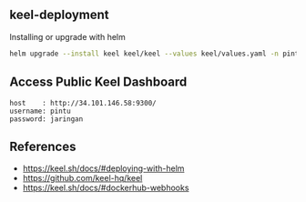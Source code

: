 ## keel-deployment

Installing or upgrade with helm
```bash
helm upgrade --install keel keel/keel --values keel/values.yaml -n pintu
```

## Access Public Keel Dashboard
```
host    : http://34.101.146.58:9300/
username: pintu
password: jaringan
```

## References
  - https://keel.sh/docs/#deploying-with-helm
  - https://github.com/keel-hq/keel
  - https://keel.sh/docs/#dockerhub-webhooks

